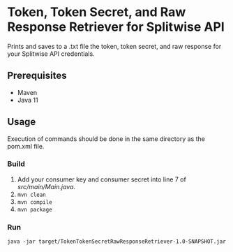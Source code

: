 # Token, Token Secret, and Raw Response Retriever for Splitwise API
Prints and saves to a .txt file the token, token secret, and raw response for your Splitwise API credentials.

## Prerequisites
- Maven
- Java 11

## Usage
Execution of commands should be done in the same directory as the pom.xml file.
### Build
1. Add your consumer key and consumer secret into line 7 of _src/main/Main.java_.
2. `mvn clean`
3. `mvn compile`
4. `mvn package`

### Run
`java -jar target/TokenTokenSecretRawResponseRetriever-1.0-SNAPSHOT.jar`